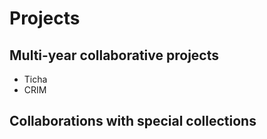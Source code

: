 # Projects 

## Multi-year collaborative projects 
- Ticha
- CRIM 

## Collaborations with special collections 